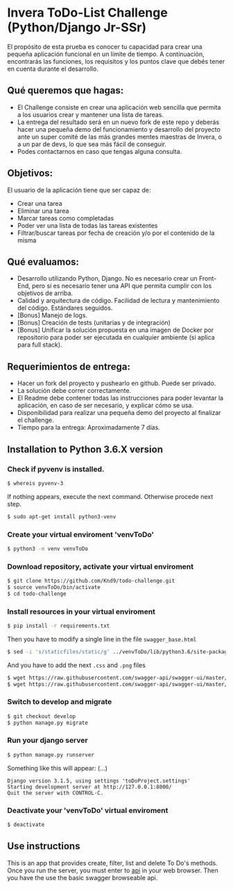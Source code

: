 # Invera ToDo-List Challenge (Python/Django Jr-SSr)

El propósito de esta prueba es conocer tu capacidad para crear una pequeña aplicación funcional en un límite de tiempo. A continuación, encontrarás las funciones, los requisitos y los puntos clave que debés tener en cuenta durante el desarrollo.

## Qué queremos que hagas:

- El Challenge consiste en crear una aplicación web sencilla que permita a los usuarios crear y mantener una lista de tareas.
- La entrega del resultado será en un nuevo fork de este repo y deberás hacer una pequeña demo del funcionamiento y desarrollo del proyecto ante un super comité de las más grandes mentes maestras de Invera, o a un par de devs, lo que sea más fácil de conseguir.
- Podes contactarnos en caso que tengas alguna consulta.

## Objetivos:

El usuario de la aplicación tiene que ser capaz de:

- Crear una tarea
- Eliminar una tarea
- Marcar tareas como completadas
- Poder ver una lista de todas las tareas existentes
- Filtrar/buscar tareas por fecha de creación y/o por el contenido de la misma

## Qué evaluamos:

- Desarrollo utilizando Python, Django. No es necesario crear un Front-End, pero sí es necesario tener una API que permita cumplir con los objetivos de arriba.
- Calidad y arquitectura de código. Facilidad de lectura y mantenimiento del código. Estándares seguidos.
- [Bonus] Manejo de logs.
- [Bonus] Creación de tests (unitarias y de integración)
- [Bonus] Unificar la solución propuesta en una imagen de Docker por repositorio para poder ser ejecutada en cualquier ambiente (si aplica para full stack).

## Requerimientos de entrega:

- Hacer un fork del proyecto y pushearlo en github. Puede ser privado.
- La solución debe correr correctamente.
- El Readme debe contener todas las instrucciones para poder levantar la aplicación, en caso de ser necesario, y explicar cómo se usa.
- Disponibilidad para realizar una pequeña demo del proyecto al finalizar el challenge.
- Tiempo para la entrega: Aproximadamente 7 días.

## Installation to Python 3.6.X version

### Check if pyvenv is installed.

```bash
$ whereis pyvenv-3
```

If nothing appears, execute the next command. Otherwise procede next step.

```bash
$ sudo apt-get install python3-venv
```

### Create your virtual enviroment 'venvToDo' 

```bash
$ python3 -m venv venvToDo
```

### Download repository, activate your virtual enviroment

```bash
$ git clone https://github.com/Knd9/todo-challenge.git
$ source venvToDo/bin/activate
$ cd todo-challenge
```

### Install resources in your virtual enviroment

```bash
$ pip install -r requirements.txt
```

Then you have to modify a single line in the file `swagger_base.html`

```bash
$ sed -i 's/staticfiles/static/g' ../venvToDo/lib/python3.6/site-packages/swagger_ui/templates/swagger_base.html
```

And you have to add the next `.css` and `.png` files

```bash
$ wget https://raw.githubusercontent.com/swagger-api/swagger-ui/master/dist/swagger-ui.css -P ../venvToDo/lib/python3.6/site-packages/swagger_ui/static/swagger-ui/dist/
$ wget https://raw.githubusercontent.com/swagger-api/swagger-ui/master/dist/favicon-16x16.png -P ../venvToDo/lib/python3.6/site-packages/swagger_ui/static/swagger-ui/dist/
```

### Switch to develop and migrate

```bash
$ git checkout develop
$ python manage.py migrate
```

### Run your django server 

```bash
$ python manage.py runserver
```
Something like this will appear:
(...)
```
Django version 3.1.5, using settings 'toDoProject.settings'
Starting development server at http://127.0.0.1:8000/
Quit the server with CONTROL-C.
```

### Deactivate your 'venvToDo' virtual enviroment

```bash
$ deactivate
```

## Use instructions

This is an app that provides create, filter, list and delete To Do's methods. 
Once you run the server, you must enter to [api](http://localhost:8000/api-doc/) in your web browser. Then you have the use the basic swagger browseable api.
